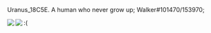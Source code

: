 Uranus_18C5E. A human who never grow up;
Walker#101470/153970;

<img   align="left" src="https://github-readme-stats.vercel.app/api/top-langs/?username=Uranus18C5E&locale=en&line_height=33&theme=dark&langs_count=5"/>
:(
<img   align="left" src="https://github-readme-stats.vercel.app/api?username=Uranus18C5E&locale=en&line_height=33&show_icons=true&hide=&theme=dark&rank_icon=github"/>

